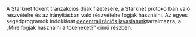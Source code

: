 A Starknet tokent tranzakciós díjak fizetésére, a Starknet protokollban való részvételre és az irányításban való részvételre fogják használni. Az egyes segédprogramok indoklását [decentralizációs javaslatunk](https://medium.com/starkware/part-2-a-decentralization-and-governance-proposal-for-starknet-23e335645778)tartalmazza, a „Mire fogják használni a tokeneket?” című részben.